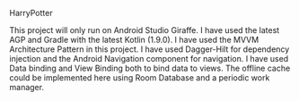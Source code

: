  HarryPotter

This project will only run on Android Studio Giraffe. 
I have used the latest AGP and Gradle with the latest Kotlin (1.9.0).
I have used the MVVM Architecture Pattern in this project. I have used Dagger-Hilt for dependency injection and the Android Navigation component for navigation.
I have used Data binding and View Binding both to bind data to views.
The offline cache could be implemented here using Room Database and a periodic work manager.
